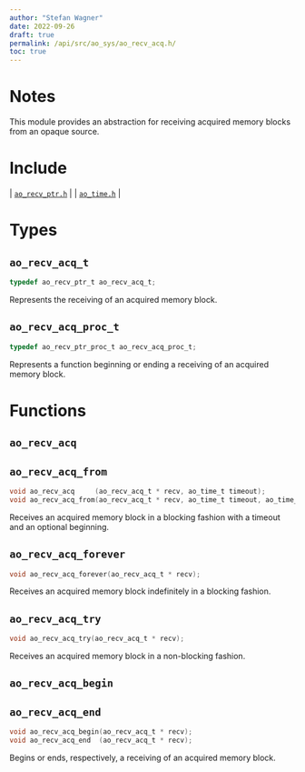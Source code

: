 ```yaml
---
author: "Stefan Wagner"
date: 2022-09-26
draft: true
permalink: /api/src/ao_sys/ao_recv_acq.h/
toc: true
---
```


# Notes

This module provides an abstraction for receiving acquired memory blocks from an opaque source.

# Include

| [`ao_recv_ptr.h`](ao_recv_ptr.h.md) |
| [`ao_time.h`](ao_time.h.md) |

# Types

## `ao_recv_acq_t`

```c
typedef ao_recv_ptr_t ao_recv_acq_t;
```

Represents the receiving of an acquired memory block.

## `ao_recv_acq_proc_t`

```c
typedef ao_recv_ptr_proc_t ao_recv_acq_proc_t;
```

Represents a function beginning or ending a receiving of an acquired memory block.

# Functions

## `ao_recv_acq`
## `ao_recv_acq_from`

```c
void ao_recv_acq     (ao_recv_acq_t * recv, ao_time_t timeout);
void ao_recv_acq_from(ao_recv_acq_t * recv, ao_time_t timeout, ao_time_t beginning);
```

Receives an acquired memory block in a blocking fashion with a timeout and an optional beginning.

## `ao_recv_acq_forever`

```c
void ao_recv_acq_forever(ao_recv_acq_t * recv);
```

Receives an acquired memory block indefinitely in a blocking fashion.

## `ao_recv_acq_try`

```c
void ao_recv_acq_try(ao_recv_acq_t * recv);
```

Receives an acquired memory block in a non-blocking fashion.

## `ao_recv_acq_begin`
## `ao_recv_acq_end`

```c
void ao_recv_acq_begin(ao_recv_acq_t * recv);
void ao_recv_acq_end  (ao_recv_acq_t * recv);
```

Begins or ends, respectively, a receiving of an acquired memory block.
